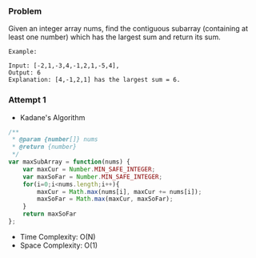 ### Problem

Given an integer array nums, find the contiguous subarray (containing at least one number) which has the largest sum and return its sum.
```
Example:

Input: [-2,1,-3,4,-1,2,1,-5,4],
Output: 6
Explanation: [4,-1,2,1] has the largest sum = 6.
```

### Attempt 1
- Kadane's Algorithm
```javascript
/**
 * @param {number[]} nums
 * @return {number}
 */
var maxSubArray = function(nums) {
    var maxCur = Number.MIN_SAFE_INTEGER;
    var maxSoFar = Number.MIN_SAFE_INTEGER;
    for(i=0;i<nums.length;i++){
        maxCur = Math.max(nums[i], maxCur += nums[i]);
        maxSoFar = Math.max(maxCur, maxSoFar);
    }
    return maxSoFar
};
```

- Time Complexity: O(N)
- Space Complexity: O(1)